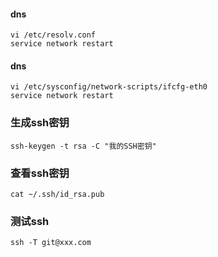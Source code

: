 #### dns

    vi /etc/resolv.conf
    service network restart

#### dns

    vi /etc/sysconfig/network-scripts/ifcfg-eth0
    service network restart

### 生成ssh密钥

    ssh-keygen -t rsa -C "我的SSH密钥"

### 查看ssh密钥

    cat ~/.ssh/id_rsa.pub

### 测试ssh

    ssh -T git@xxx.com